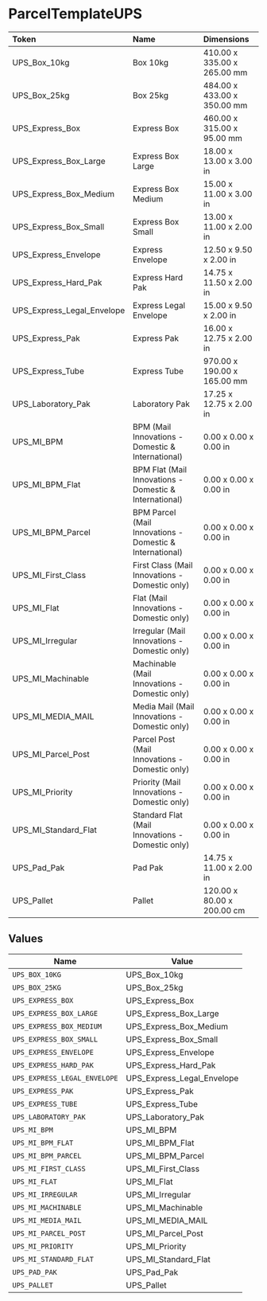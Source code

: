 # ParcelTemplateUPS

|Token | Name | Dimensions|
|:---|:---|:---|
| UPS_Box_10kg | Box 10kg | 410.00 x 335.00 x 265.00 mm|
| UPS_Box_25kg | Box 25kg | 484.00 x 433.00 x 350.00 mm|
| UPS_Express_Box | Express Box | 460.00 x 315.00 x 95.00 mm|
| UPS_Express_Box_Large | Express Box Large | 18.00 x 13.00 x 3.00 in|
| UPS_Express_Box_Medium | Express Box Medium | 15.00 x 11.00 x 3.00 in|
| UPS_Express_Box_Small | Express Box Small | 13.00 x 11.00 x 2.00 in|
| UPS_Express_Envelope | Express Envelope | 12.50 x 9.50 x 2.00 in|
| UPS_Express_Hard_Pak | Express Hard Pak | 14.75 x 11.50 x 2.00 in|
| UPS_Express_Legal_Envelope | Express Legal Envelope | 15.00 x 9.50 x 2.00 in|
| UPS_Express_Pak | Express Pak | 16.00 x 12.75 x 2.00 in|
| UPS_Express_Tube | Express Tube | 970.00 x 190.00 x 165.00 mm|
| UPS_Laboratory_Pak | Laboratory Pak | 17.25 x 12.75 x 2.00 in|
| UPS_MI_BPM | BPM (Mail Innovations - Domestic &amp; International) | 0.00 x 0.00 x 0.00 in|
| UPS_MI_BPM_Flat | BPM Flat (Mail Innovations - Domestic &amp; International) | 0.00 x 0.00 x 0.00 in|
| UPS_MI_BPM_Parcel | BPM Parcel (Mail Innovations - Domestic &amp; International) | 0.00 x 0.00 x 0.00 in|
| UPS_MI_First_Class | First Class (Mail Innovations - Domestic only) | 0.00 x 0.00 x 0.00 in|
| UPS_MI_Flat | Flat (Mail Innovations - Domestic only) | 0.00 x 0.00 x 0.00 in|
| UPS_MI_Irregular | Irregular (Mail Innovations - Domestic only) | 0.00 x 0.00 x 0.00 in|
| UPS_MI_Machinable | Machinable (Mail Innovations - Domestic only) | 0.00 x 0.00 x 0.00 in|
| UPS_MI_MEDIA_MAIL | Media Mail (Mail Innovations - Domestic only) | 0.00 x 0.00 x 0.00 in|
| UPS_MI_Parcel_Post | Parcel Post (Mail Innovations - Domestic only) | 0.00 x 0.00 x 0.00 in|
| UPS_MI_Priority | Priority (Mail Innovations - Domestic only) | 0.00 x 0.00 x 0.00 in|
| UPS_MI_Standard_Flat | Standard Flat (Mail Innovations - Domestic only) | 0.00 x 0.00 x 0.00 in|
| UPS_Pad_Pak | Pad Pak | 14.75 x 11.00 x 2.00 in|
| UPS_Pallet | Pallet | 120.00 x 80.00 x 200.00 cm|



## Values

| Name                         | Value                        |
| ---------------------------- | ---------------------------- |
| `UPS_BOX_10KG`               | UPS_Box_10kg                 |
| `UPS_BOX_25KG`               | UPS_Box_25kg                 |
| `UPS_EXPRESS_BOX`            | UPS_Express_Box              |
| `UPS_EXPRESS_BOX_LARGE`      | UPS_Express_Box_Large        |
| `UPS_EXPRESS_BOX_MEDIUM`     | UPS_Express_Box_Medium       |
| `UPS_EXPRESS_BOX_SMALL`      | UPS_Express_Box_Small        |
| `UPS_EXPRESS_ENVELOPE`       | UPS_Express_Envelope         |
| `UPS_EXPRESS_HARD_PAK`       | UPS_Express_Hard_Pak         |
| `UPS_EXPRESS_LEGAL_ENVELOPE` | UPS_Express_Legal_Envelope   |
| `UPS_EXPRESS_PAK`            | UPS_Express_Pak              |
| `UPS_EXPRESS_TUBE`           | UPS_Express_Tube             |
| `UPS_LABORATORY_PAK`         | UPS_Laboratory_Pak           |
| `UPS_MI_BPM`                 | UPS_MI_BPM                   |
| `UPS_MI_BPM_FLAT`            | UPS_MI_BPM_Flat              |
| `UPS_MI_BPM_PARCEL`          | UPS_MI_BPM_Parcel            |
| `UPS_MI_FIRST_CLASS`         | UPS_MI_First_Class           |
| `UPS_MI_FLAT`                | UPS_MI_Flat                  |
| `UPS_MI_IRREGULAR`           | UPS_MI_Irregular             |
| `UPS_MI_MACHINABLE`          | UPS_MI_Machinable            |
| `UPS_MI_MEDIA_MAIL`          | UPS_MI_MEDIA_MAIL            |
| `UPS_MI_PARCEL_POST`         | UPS_MI_Parcel_Post           |
| `UPS_MI_PRIORITY`            | UPS_MI_Priority              |
| `UPS_MI_STANDARD_FLAT`       | UPS_MI_Standard_Flat         |
| `UPS_PAD_PAK`                | UPS_Pad_Pak                  |
| `UPS_PALLET`                 | UPS_Pallet                   |